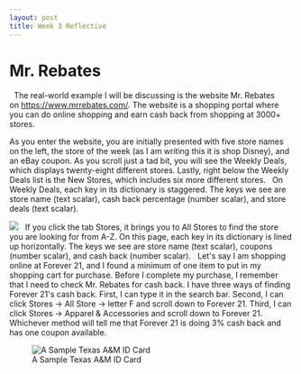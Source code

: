 ```yaml
---
layout: post
title: Week 3 Reflective
---
```


# Mr. Rebates
 
The real-world example I will be discussing is the website Mr. Rebates on https://www.mrrebates.com/. The website is a shopping portal where you can do online shopping and earn cash back from shopping at 3000+ stores. 

As you enter the website, you are initially presented with five store names on the left, the store of the week (as I am writing this it is shop Disney), and an eBay coupon. As you scroll just a tad bit, you will see the Weekly Deals, which displays twenty-eight different stores. Lastly, right below the Weekly Deals list is the New Stores, which includes six more different stores.
 
On Weekly Deals, each key in its dictionary is staggered. The keys we see are store name (text scalar), cash back percentage (number scalar), and store deals (text scalar).

<p>
    <img src="/downloads/weeklydeals.png"
</p>
 
If you click the tab Stores, it brings you to All Stores to find the store you are looking for from A-Z. On this page, each key in its dictionary is lined up horizontally. The keys we see are store name (text scalar), coupons (number scalar), and cash back (number scalar).
 
Let's say I am shopping online at Forever 21, and I found a minimum of one item to put in my shopping cart for purchase. Before I complete my purchase, I remember that I need to check Mr. Rebates for cash back. I have three ways of finding Forever 21's cash back. First, I can type it in the search bar. Second, I can click Stores -> All Store -> letter F and scroll down to Forever 21. Third, I can click Stores -> Apparel & Accessories and scroll down to Forever 21. Whichever method will tell me that Forever 21 is doing 3% cash back and has one coupon available.



<figure>
	<img src="./images/data-id-card.jpg" alt="A Sample Texas A&M ID Card">
	<figcaption>A Sample Texas A&M ID Card</figcaption>
</figure>
